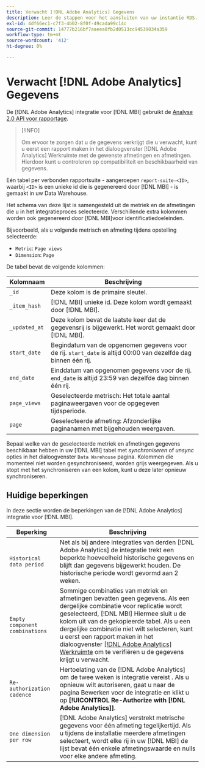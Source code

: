 ```yaml
---
title: Verwacht [!DNL Adobe Analytics] Gegevens
description: Leer de stappen voor het aansluiten van uw instantie RDS.
exl-id: 4df66ec1-c7f3-4b02-8f0f-49cada99c14c
source-git-commit: 14777b216bf7aaeea0fb2d0513cc94539034a359
workflow-type: tm+mt
source-wordcount: '412'
ht-degree: 0%

---
```


# Verwacht [!DNL Adobe Analytics] Gegevens

De [!DNL Adobe Analytics] integratie voor [!DNL MBI] gebruikt de [Analyse 2.0 API voor rapportage](https://developer.adobe.com/analytics-apis/docs/2.0/#!AdobeDocs/analytics-2.0-apis/master/README.md).

>[!INFO]
>
>Om ervoor te zorgen dat u de gegevens verkrijgt die u verwacht, kunt u eerst een rapport maken in het dialoogvenster [!DNL Adobe Analytics] Werkruimte met de gewenste afmetingen en afmetingen. Hierdoor kunt u controleren op compatibiliteit en beschikbaarheid van gegevens.

Eén tabel per verbonden rapportsuite - aangeroepen `report-suite-<ID>`, waarbij `<ID>` is een unieke id die is gegenereerd door [!DNL MBI] - is gemaakt in uw Data Warehouse.

Het schema van deze lijst is samengesteld uit de metriek en de afmetingen die u in het integratieproces selecteerde. Verschillende extra kolommen worden ook gegenereerd door [!DNL MBI]voor identificatiedoeleinden.

Bijvoorbeeld, als u volgende metrisch en afmeting tijdens opstelling selecteerde:
- `Metric`: `Page views`
- `Dimension`: `Page`

De tabel bevat de volgende kolommen:

| Kolomnaam | Beschrijving |
| --- | --- |
| `_id` | Deze kolom is de primaire sleutel. |
| `_item_hash` | [!DNL MBI] unieke id. Deze kolom wordt gemaakt door [!DNL MBI]. |
| `_updated_at` | Deze kolom bevat de laatste keer dat de gegevensrij is bijgewerkt. Het wordt gemaakt door [!DNL MBI]. |
| `start_date` | Begindatum van de opgenomen gegevens voor de rij. `start_date` is altijd 00:00 van dezelfde dag binnen één rij. |
| `end_date` | Einddatum van opgenomen gegevens voor de rij. `end_date` is altijd 23:59 van dezelfde dag binnen één rij. |
| `page_views` | Geselecteerde metrisch: Het totale aantal paginaweergaven voor de opgegeven tijdsperiode. |
| `page` | Geselecteerde afmeting: Afzonderlijke paginanamen met bijgehouden weergaven. |

Bepaal welke van de geselecteerde metriek en afmetingen gegevens beschikbaar hebben in uw [!DNL MBI] tabel met *synchroniseren* of *unsync* opties in het dialoogvenster `Data Warehouse` pagina. Kolommen die momenteel niet worden gesynchroniseerd, worden grijs weergegeven. Als u stopt met het synchroniseren van een kolom, kunt u deze later opnieuw synchroniseren.

## Huidige beperkingen

In deze sectie worden de beperkingen van de [!DNL Adobe Analytics] integratie voor [!DNL MBI].

| Beperking | Beschrijving |
| --- | --- |
| `Historical data period` | Net als bij andere integraties van derden [!DNL Adobe Analytics] de integratie trekt een beperkte hoeveelheid historische gegevens en blijft dan gegevens bijgewerkt houden. De historische periode wordt gevormd aan 2 weken. |
| `Empty component combinations` | Sommige combinaties van metriek en afmetingen bevatten geen gegevens. Als een dergelijke combinatie voor replicatie wordt geselecteerd, [!DNL MBI] Hiermee sluit u de kolom uit van de gekopieerde tabel. Als u een dergelijke combinatie niet wilt selecteren, kunt u eerst een rapport maken in het dialoogvenster [[!DNL Adobe Analytics] Werkruimte](https://experienceleague.adobe.com/docs/analytics/analyze/analysis-workspace/home.html?lang=en) om te verifiëren u de gegevens krijgt u verwacht. |
| `Re-authorization cadence` | Hertoelating van de [!DNL Adobe Analytics] om de twee weken is integratie vereist . Als u opnieuw wilt autoriseren, gaat u naar de pagina Bewerken voor de integratie en klikt u op **[!UICONTROL Re-Authorize with [!DNL Adobe Analytics]]**. |
| `One dimension per row` | [!DNL Adobe Analytics] verstrekt metrische gegevens voor één afmeting tegelijkertijd. Als u tijdens de installatie meerdere afmetingen selecteert, wordt elke rij in uw [!DNL MBI] de lijst bevat één enkele afmetingswaarde en nulls voor elke andere afmeting. |
